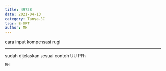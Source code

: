 ```yaml
---
title: 49728
date: 2021-04-13
category: Tanya-SC
tags: E-SPT
author: MH
---
```


cara input kompensasi rugi

---

sudah dijelaskan sesuai contoh UU PPh

`MH`
